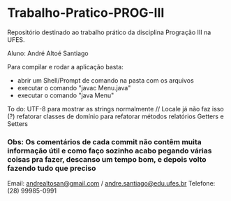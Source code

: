 # Trabalho-Pratico-PROG-III
Repositório destinado ao trabalho prático da disciplina Progração III na UFES. 

Aluno: André Altoé Santiago

Para compilar e rodar a aplicação basta:

- abrir um Shell/Prompt de comando na pasta com os arquivos
- executar o comando "javac Menu.java"
- executar o comando "java Menu"

To do:
    UTF-8 para mostrar as strings normalmente  //  Locale já não faz isso (?)
    refatorar classes de domínio para refatorar métodos relatórios
    Getters e Setters

### Obs: Os comentários de cada commit não contêm muita informação útil e como faço sozinho acabo pegando várias coisas pra fazer, descanso um tempo bom, e depois volto fazendo tudo que preciso
Email: andrealtosan@gmail.com / andre.santiago@edu.ufes.br
Telefone: (28) 99985-0991
